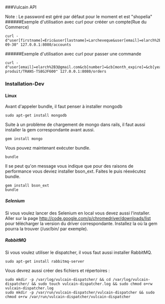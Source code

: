 ###Vulcain API

Note : Le password est géré par défaut pour le moment et est "shopelia"
######Exemple d'utilisation avec curl pour crééer un compte(Rue du Commerce)

    curl -d"user[firstname]=Eric&user[lastname]=Larcheveque&user[email]=elarch%2B3@gmail.com&user[address]=14%20boulevard%20du%20chateau&user[city]=Neuilly%20sur%20seine&user[postalcode]=92200&user[birthday]=1973-09-30" 127.0.0.1:8080/accounts

######Exemple d'utilisation avec curl pour passer une commande

    curl -d"user[email]=elarch%2B3@gmail.com&cb[number]=&cb[month_expire]=&cb[year_expire]=15&cb[crypto]=&product_url=http://m.rueducommerce.fr/fiche-produit/TRANS-TS8GJF600" 127.0.0.1:8080/orders


### Installation-Dev

#### Linux

Avant d'appeler bundle, il faut penser à installer mongodb

    sudo apt-get install mongodb

Suite à un problème de chargement de mongo dans rails, il faut aussi installer la gem correspondante avant aussi.

    gem install mongo

Vous pouvez maintenant exécuter bundle.

    bundle

Il se peut qu'on message vous indique que pour des raisons de performance vous deviez installer bson_ext.
Faites le puis réexécutez bundle.

    gem install bson_ext
    bundle

##### Selenium

Si vous voulez lancer des Selenium en local vous devez aussi l'installer.
Aller sur la page http://code.google.com/p/chromedriver/downloads/list pour télécharger la version du driver correspondante.
Installez la où la gem pourra la trouver (/usr/bin/ par exemple).

##### RabbitMQ

Si vous voulez utiliser le dispatcher, il vous faut aussi installer RabbitMQ.

    sudo apt-get install rabbitmq-server

Vous devrez aussi créer des fichiers et répertoires :

    sudo mkdir -p /var/log/vulcain-dispatcher/ && cd /var/log/vulcain-dispatcher/ && sudo touch vulcain-dispatcher.log && sudo chmod o+rw vulcain-dispatcher.log
    sudo mkdir -p /var/run/vulcain-dispatcher/vulcain-dispatcher && sudo chmod o+rw /var/run/vulcain-dispatcher/vulcain-dispatcher
